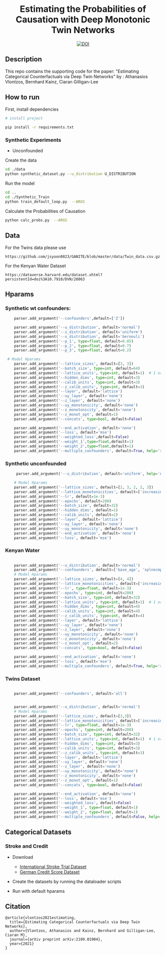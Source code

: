 <div align="center">    
 
# Estimating the Probabilities of Causation with Deep Monotonic Twin Networks


[![DOI](https://zenodo.org/badge/373186980.svg)](https://zenodo.org/badge/latestdoi/373186980)



<!--  
Conference   
-->   
</div>
 
## Description   
This repo contains the supporting code for the paper: "Estimating Categorical Counterfactuals via Deep Twin Networks"
by : Athanasios Vlontzos, Bernhard Kainz, Ciaran Gilligan-Lee



## How to run   
First, install dependencies   
```bash
# install project   
  
pip install -r requirements.txt
 ```   
 ### Synthetic Experiments 
 - Unconfounded
 
 Create the data 
 ```bash
cd ./data
python synthetic_dataset.py --u_distribution U_DISTRIBUTION


```
Run the model 
```bash
cd ..
cd ./Synthetic_Train
python train_default_loop.py  --ARGS
```
Calculate the Probabilities of Causation
```bash
python calc_probs.py  --ARGS
```

## Data 
For the Twins data please use 
```
https://github.com/jsyoon0823/GANITE/blob/master/data/Twin_data.csv.gz
```
For the Kenyan Water Dataset 
```
https://dataverse.harvard.edu/dataset.xhtml?persistentId=doi%3A10.7910/DVN/28063
```
## Hparams 

### Synthetic wt confounders:
```python
    parser.add_argument('--confounders',default=['Z'])

    parser.add_argument('--u_distribution', default='normal')
    parser.add_argument('--z_distribution', default='uniform')
    parser.add_argument('--x_distribution', default='bernouli')
    parser.add_argument('--p_1', type=float, default=0.05)
    parser.add_argument('--p_2', type=float, default=0.7)
    parser.add_argument('--p_3', type=float, default=0.2)

 # Model Hparams
    parser.add_argument('--lattice_sizes', default=[3, 3])
    parser.add_argument('--batch_size', type=int, default=64)
    parser.add_argument('--lattice_units', type=int, default=1)  # 1 or 2
    parser.add_argument('--hidden_dims', type=int, default=3)
    parser.add_argument('--calib_units', type=int, default=3)
    parser.add_argument('--z_calib_units', type=int, default=3)
    parser.add_argument('--layer', default='lattice')
    parser.add_argument('--uy_layer', default='none')
    parser.add_argument('--z_layer', default='none')
    parser.add_argument('--uy_monotonicity', default='none')
    parser.add_argument('--z_monotonicity', default='none')
    parser.add_argument('--z_monot_opt', default=1)
    parser.add_argument('--concats', type=bool, default=False)

    parser.add_argument('--end_activation', default='none')
    parser.add_argument('--loss', default='mse')
    parser.add_argument('--weighted_loss',default=False)
    parser.add_argument('--weight_1',type=float,default=1)
    parser.add_argument('--weight_2',type=float,default=1)
    parser.add_argument('--multiple_confounders', default=True, help='split confounders')

```

### Synthetic unconfounded

```python
     parser.add_argument('--u_distribution', default='uniform', help='normal, uniform')

    # Model Hparams
    parser.add_argument('--lattice_sizes', default=[2, 3, 2, 2, 3])
    parser.add_argument('--lattice_monotonicities', default=['increasing', 'increasing'])
    parser.add_argument('--lr', default=1e-3)
    parser.add_argument('--epochs', default=200)
    parser.add_argument('--batch_size', default=32)
    parser.add_argument('--hidden_dims', default=1)
    parser.add_argument('--calib_units', default=2)
    parser.add_argument('--layer', default='lattice')
    parser.add_argument('--uy_layer', default='none')
    parser.add_argument('--uy_monotonicity', default='none')
    parser.add_argument('--end_activation', default='none')
    parser.add_argument('--loss', default='mse')

```

### Kenyan Water

```python
    
    parser.add_argument('--u_distribution', default='normal')
    parser.add_argument('--confounders', default=['base_age', 'splnecmpn_base', 'latrine_density_base'])
    # Model Hparams
    parser.add_argument('--lattice_sizes', default=[4, 4])
    parser.add_argument('--lattice_monotonicities', default=['increasing', 'increasing'])
    parser.add_argument('--lr', type=float, default=1e-3)
    parser.add_argument('--epochs', type=int, default=200)
    parser.add_argument('--batch_size', type=int, default=32)
    parser.add_argument('--lattice_units', type=int, default=1)  # 1 or 2
    parser.add_argument('--hidden_dims', type=int, default=4)
    parser.add_argument('--calib_units', type=int, default=4)
    parser.add_argument('--z_calib_units', type=int, default=4)
    parser.add_argument('--layer', default='lattice')
    parser.add_argument('--uy_layer', default='none')
    parser.add_argument('--z_layer', default='none')
    parser.add_argument('--uy_monotonicity', default='none')
    parser.add_argument('--z_monotonicity', default='none')
    parser.add_argument('--z_monot_opt', default=2)
    parser.add_argument('--concats', type=bool, default=False)

    parser.add_argument('--end_activation', default='none')
    parser.add_argument('--loss', default='mse')
    parser.add_argument('--multiple_confounders', default=True, help='split confounders')

```

### Twins Dataset

```python
    
    parser.add_argument('--confounders', default='all')


    parser.add_argument('--u_distribution', default='normal')
    # Model Hparams
    parser.add_argument('--lattice_sizes', default=[3,3])
    parser.add_argument('--lattice_monotonicities', default=['increasing', 'increasing'])
    parser.add_argument('--lr', type=float, default=1e-3)
    parser.add_argument('--epochs', type=int, default=200)
    parser.add_argument('--batch_size', type=int, default=32)
    parser.add_argument('--lattice_units', type=int, default=1)  # 1 or 2
    parser.add_argument('--hidden_dims', type=int, default=3)
    parser.add_argument('--calib_units', type=int, default=3)
    parser.add_argument('--z_calib_units', type=int, default=3)
    parser.add_argument('--layer', default='lattice')
    parser.add_argument('--uy_layer', default='none')
    parser.add_argument('--z_layer', default='none')
    parser.add_argument('--uy_monotonicity', default='none')
    parser.add_argument('--z_monotonicity', default='none')
    parser.add_argument('--z_monot_opt', default=1)
    parser.add_argument('--concats', type=bool, default=False)

    parser.add_argument('--end_activation', default='none')
    parser.add_argument('--loss', default='mse')
    parser.add_argument('--weighted_loss', default=False)
    parser.add_argument('--weight_1', type=float, default=1)
    parser.add_argument('--weight_2', type=float, default=1)
    parser.add_argument('--multiple_confounders', default=False, help='split confounders')
```

## Categorical Datasets 

### Stroke and Credit

- Download 
  - [International Stroke Trial Dataset](https://datashare.ed.ac.uk/handle/10283/124)
  - [German Credit Score Dataset](https://archive.ics.uci.edu/ml/datasets/statlog+(german+credit+data))

- Create the datasets by running the dataloader scripts 
- Run with default hparams 

## Citation

``` 
@article{vlontzos2021estimating,
  title={Estimating Categorical Counterfactuals via Deep Twin Networks},
  author={Vlontzos, Athanasios and Kainz, Bernhard and Gilligan-Lee, Ciaran M},
  journal={arXiv preprint arXiv:2109.01904},
  year={2021}
}
```
